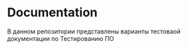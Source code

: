 # Documentation
В данном репозитории представлены варианты тестоваой  документации по Тестированию ПО 
